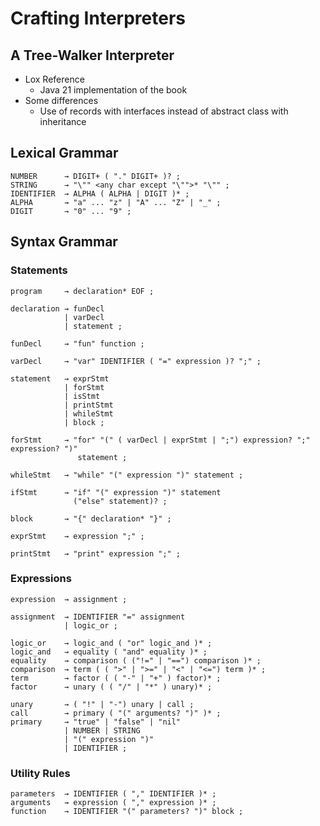 # Crafting Interpreters

## A Tree-Walker Interpreter

- Lox Reference
    - Java 21 implementation of the book
- Some differences
    - Use of records with interfaces instead of abstract class with inheritance

## Lexical Grammar

```
NUMBER      → DIGIT+ ( "." DIGIT+ )? ;
STRING      → "\"" <any char except "\"">* "\"" ;
IDENTIFIER  → ALPHA ( ALPHA | DIGIT )* ;
ALPHA       → "a" ... "z" | "A" ... "Z" | "_" ;
DIGIT       → "0" ... "9" ;
```

## Syntax Grammar

### Statements

```
program     → declaration* EOF ;

declaration → funDecl
            | varDecl
            | statement ;

funDecl     → "fun" function ;

varDecl     → "var" IDENTIFIER ( "=" expression )? ";" ;

statement   → exprStmt
            | forStmt
            | isStmt
            | printStmt
            | whileStmt
            | block ;

forStmt     → "for" "(" ( varDecl | exprStmt | ";") expression? ";" expression? ")"
               statement ;

whileStmt   → "while" "(" expression ")" statement ;

ifStmt      → "if" "(" expression ")" statement
              ("else" statement)? ;

block       → "{" declaration* "}" ;

exprStmt    → expression ";" ;

printStmt   → "print" expression ";" ;
```

### Expressions

```
expression  → assignment ;

assignment  → IDENTIFIER "=" assignment
            | logic_or ;

logic_or    → logic_and ( "or" logic_and )* ;
logic_and   → equality ( "and" equality )* ;
equality    → comparison ( ("!=" | "==") comparison )* ;
comparison  → term ( ( ">" | ">=" | "<" | "<=") term )* ;
term        → factor ( ( "-" | "+" ) factor)* ;
factor      → unary ( ( "/" | "*" ) unary)* ;

unary       → ( "!" | "-") unary | call ;
call        → primary ( "(" arguments? ")" )* ;
primary     → "true" | "false" | "nil"
            | NUMBER | STRING
            | "(" expression ")"
            | IDENTIFIER ;
```

### Utility Rules

```
parameters  → IDENTIFIER ( "," IDENTIFIER )* ;
arguments   → expression ( "," expression )* ;
function    → IDENTIFIER "(" parameters? ")" block ;
```
